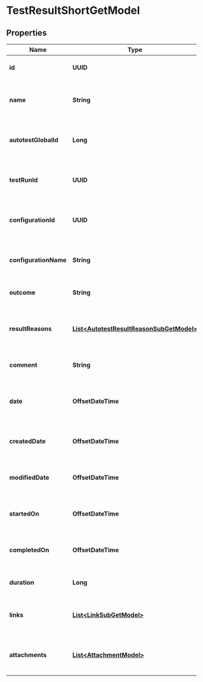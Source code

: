 

# TestResultShortGetModel


## Properties

| Name | Type | Description | Notes |
|------------ | ------------- | ------------- | -------------|
|**id** | **UUID** | Unique ID of the test result |  |
|**name** | **String** | Name of autotest represented by the test result |  |
|**autotestGlobalId** | **Long** | Global ID of autotest represented by the test result |  |
|**testRunId** | **UUID** | Unique ID of test run where the test result is located |  |
|**configurationId** | **UUID** | Unique ID of configuration which the test result uses |  |
|**configurationName** | **String** | Name of configuration which the test result uses |  |
|**outcome** | **String** | Outcome of the test result |  |
|**resultReasons** | [**List&lt;AutotestResultReasonSubGetModel&gt;**](AutotestResultReasonSubGetModel.md) | Collection of result reasons which the test result have |  |
|**comment** | **String** | Comment to the test result |  [optional] |
|**date** | **OffsetDateTime** | Date when the test result was completed or started or created |  |
|**createdDate** | **OffsetDateTime** | Date when the test result has been created |  |
|**modifiedDate** | **OffsetDateTime** | Date when the test result has been modified |  [optional] |
|**startedOn** | **OffsetDateTime** | Date when the test result has been started |  [optional] |
|**completedOn** | **OffsetDateTime** | Date when the test result has been completed |  [optional] |
|**duration** | **Long** | Time which it took to run the test |  [optional] |
|**links** | [**List&lt;LinkSubGetModel&gt;**](LinkSubGetModel.md) | Collection of links attached to the test result |  |
|**attachments** | [**List&lt;AttachmentModel&gt;**](AttachmentModel.md) | Collection of files attached to the test result |  |



